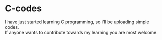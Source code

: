 # C-codes
I have just started learning C programming, so i'll be uploading simple codes.
</br>
If anyone wants to contribute towards my learning you are most welcome.
